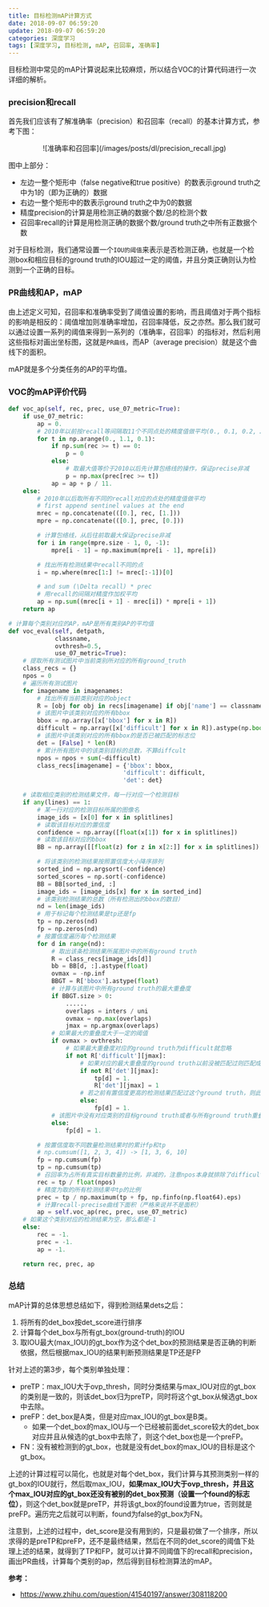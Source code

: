 ```yaml
---
title: 目标检测mAP计算方式
date: 2018-09-07 06:59:20
update: 2018-09-07 06:59:20
categories: 深度学习
tags: [深度学习, 目标检测, mAP, 召回率, 准确率]
---
```


目标检测中常见的mAP计算说起来比较麻烦，所以结合VOC的计算代码进行一次详细的解析。

<!--more-->

### precision和recall

首先我们应该有了解准确率（precision）和召回率（recall）的基本计算方式，参考下图：

<div align=center> 
    ![准确率和召回率](/images/posts/dl/precision_recall.jpg)
</div>

图中上部分：

* 左边一整个矩形中（false negative和true positive）的数表示ground truth之中为1的（即为正确的）数据
* 右边一整个矩形中的数表示ground truth之中为0的数据
* 精度precision的计算是用检测正确的数据个数/总的检测个数
* 召回率recall的计算是用检测正确的数据个数/ground truth之中所有正数据个数

对于目标检测，我们通常设置一个`IOU的阈值`来表示是否检测正确，也就是一个检测box和相应目标的ground truth的IOU超过一定的阈值，并且分类正确则认为检测到一个正确的目标。

### PR曲线和AP，mAP

由上述定义可知，召回率和准确率受到了阈值设置的影响，而且阈值对于两个指标的影响是相反的：阈值增加则准确率增加，召回率降低，反之亦然。那么我们就可以通过设置一系列的阈值来得到一系列的（准确率，召回率）的指标对，然后利用这些指标对画出坐标图，这就是`PR曲线`，而AP（average precision）就是这个曲线下的面积。

mAP就是多个分类任务的AP的平均值。

### VOC的mAP评价代码

```py
def voc_ap(self, rec, prec, use_07_metric=True):
    if use_07_metric:
        ap = 0.
        # 2010年以前按recall等间隔取11个不同点处的精度值做平均(0., 0.1, 0.2, …, 0.9, 1.0)
        for t in np.arange(0., 1.1, 0.1):
            if np.sum(rec >= t) == 0:
                p = 0
            else:
                # 取最大值等价于2010以后先计算包络线的操作，保证precise非减
                p = np.max(prec[rec >= t])
            ap = ap + p / 11.
    else:
        # 2010年以后取所有不同的recall对应的点处的精度值做平均
        # first append sentinel values at the end
        mrec = np.concatenate(([0.], rec, [1.]))
        mpre = np.concatenate(([0.], prec, [0.]))

        # 计算包络线，从后往前取最大保证precise非减
        for i in range(mpre.size - 1, 0, -1):
            mpre[i - 1] = np.maximum(mpre[i - 1], mpre[i])

        # 找出所有检测结果中recall不同的点
        i = np.where(mrec[1:] != mrec[:-1])[0]

        # and sum (\Delta recall) * prec
        # 用recall的间隔对精度作加权平均
        ap = np.sum((mrec[i + 1] - mrec[i]) * mpre[i + 1])
    return ap

# 计算每个类别对应的AP，mAP是所有类别AP的平均值
def voc_eval(self, detpath,
             classname,
             ovthresh=0.5,
             use_07_metric=True):
    # 提取所有测试图片中当前类别所对应的所有ground_truth
    class_recs = {}
    npos = 0
    # 遍历所有测试图片
    for imagename in imagenames:
        # 找出所有当前类别对应的object
        R = [obj for obj in recs[imagename] if obj['name'] == classname]
        # 该图片中该类别对应的所有bbox
        bbox = np.array([x['bbox'] for x in R])
        difficult = np.array([x['difficult'] for x in R]).astype(np.bool)
        # 该图片中该类别对应的所有bbox的是否已被匹配的标志位
        det = [False] * len(R)
        # 累计所有图片中的该类别目标的总数，不算diffcult
        npos = npos + sum(~difficult)
        class_recs[imagename] = {'bbox': bbox,
                                'difficult': difficult,
                                'det': det}

    # 读取相应类别的检测结果文件，每一行对应一个检测目标
    if any(lines) == 1:
        # 某一行对应的检测目标所属的图像名
        image_ids = [x[0] for x in splitlines]
        # 读取该目标对应的置信度
        confidence = np.array([float(x[1]) for x in splitlines])
        # 读取该目标对应的bbox
        BB = np.array([[float(z) for z in x[2:]] for x in splitlines])

        # 将该类别的检测结果按照置信度大小降序排列
        sorted_ind = np.argsort(-confidence)
        sorted_scores = np.sort(-confidence)
        BB = BB[sorted_ind, :]
        image_ids = [image_ids[x] for x in sorted_ind]
        # 该类别检测结果的总数（所有检测出的bbox的数目）
        nd = len(image_ids)
        # 用于标记每个检测结果是tp还是fp
        tp = np.zeros(nd)
        fp = np.zeros(nd)
        # 按置信度遍历每个检测结果
        for d in range(nd):
            # 取出该条检测结果所属图片中的所有ground truth
            R = class_recs[image_ids[d]]
            bb = BB[d, :].astype(float)
            ovmax = -np.inf
            BBGT = R['bbox'].astype(float)
            # 计算与该图片中所有ground truth的最大重叠度
            if BBGT.size > 0:
                ......
                overlaps = inters / uni
                ovmax = np.max(overlaps)
                jmax = np.argmax(overlaps)
            # 如果最大的重叠度大于一定的阈值
            if ovmax > ovthresh:
                # 如果最大重叠度对应的ground truth为difficult就忽略
                if not R['difficult'][jmax]:
                    # 如果对应的最大重叠度的ground truth以前没被匹配过则匹配成功，即tp
                    if not R['det'][jmax]:
                        tp[d] = 1.
                        R['det'][jmax] = 1
                    # 若之前有置信度更高的检测结果匹配过这个ground truth，则此次检测结果为fp
                    else:
                        fp[d] = 1.
            # 该图片中没有对应类别的目标ground truth或者与所有ground truth重叠度都小于阈值
            else:
                fp[d] = 1.

        # 按置信度取不同数量检测结果时的累计fp和tp
        # np.cumsum([1, 2, 3, 4]) -> [1, 3, 6, 10]
        fp = np.cumsum(fp)
        tp = np.cumsum(tp)
        # 召回率为占所有真实目标数量的比例，非减的，注意npos本身就排除了difficult，因此npos=tp+fn
        rec = tp / float(npos)
        # 精度为取的所有检测结果中tp的比例
        prec = tp / np.maximum(tp + fp, np.finfo(np.float64).eps)
        # 计算recall-precise曲线下面积（严格来说并不是面积）
        ap = self.voc_ap(rec, prec, use_07_metric)
    # 如果这个类别对应的检测结果为空，那么都是-1
    else:
        rec = -1.
        prec = -1.
        ap = -1.

    return rec, prec, ap
```

### 总结

mAP计算的总体思想总结如下，得到检测结果dets之后：

1. 将所有的det_box按det_score进行排序
2. 计算每个det_box与所有gt_box(ground-truth)的IOU
3. 取IOU最大(max_IOU)的gt_box作为这个det_box的预测结果是否正确的判断依据，然后根据max_IOU的结果判断预测结果是TP还是FP

针对上述的第3步，每个类别单独处理：

* preTP：max_IOU大于ovp_thresh，同时分类结果与max_IOU对应的gt_box的类别是一致的，则该det_box归为preTP，同时将这个gt_box从候选gt_box中去除。
* preFP：det_box是A类，但是对应max_IOU的gt_box是B类。
    * 如果一个det_box的max_IOU与一个已经被前面det_score较大的det_box对应并且从候选的gt_box中去除了，则这个det_box也是一个preFP。
* FN：没有被检测到的gt_box，也就是没有det_box的max_IOU的目标是这个gt_box。

上述的计算过程可以简化，也就是对每个det_box，我们计算与其预测类别一样的gt_box的IOU就行，然后取max_IOU，**如果max_IOU大于ovp_thresh，并且这个max_IOU对应的gt_box还没有被别的det_box预测（设置一个found的标志位）**，则这个det_box就是preTP，并将该gt_box的found设置为true，否则就是preFP。遍历完之后就可以判断，found为false的gt_box为FN。

注意到，上述的过程中，det_score是没有用到的，只是最初做了一个排序，所以求得的是preTP和preFP，还不是最终结果，然后在不同的det_score的阈值下处理上述的结果，就得到了TP和FP，就可以计算不同阈值下的recall和precision，画出PR曲线，计算每个类别的ap，然后得到目标检测算法的mAP。

**参考：**

* https://www.zhihu.com/question/41540197/answer/308118200
